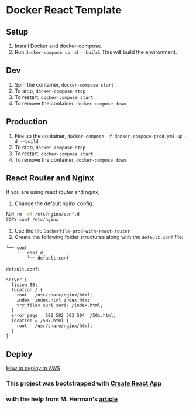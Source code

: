 # Docker React Template

## Setup
1. Install Docker and docker-compose.
1. Run `docker-compose up -d --build`. This will build the environment.

## Dev
1. Spin the container,  `docker-compose start`
1. To stop, `docker-compose stop`
1. To restart, `docker-compose start`
1. To remove the container, `docker-compose down`

## Production
1. Fire up the container, `docker-compose -f docker-compose-prod.yml up -d --build`
1. To stop, `docker-compose stop`
1. To restart, `docker-compose start`
1. To remove the container, `docker-compose down`

## React Router and Nginx
If you are using react router and nginx,

1. Change the default nginx config:
```sh
RUN rm -rf /etc/nginx/conf.d
COPY conf /etc/nginx
```
1. Use the file `Dockerfile-prod-with-react-router`
1. Create the following folder structures along with the `default.conf` file:
```
└── conf
    └── conf.d
        └── default.conf
```

`default.conf`: 

```
server {
  listen 80;
  location / {
    root   /usr/share/nginx/html;
    index  index.html index.htm;
    try_files $uri $uri/ /index.html;
  }
  error_page   500 502 503 504  /50x.html;
  location = /50x.html {
    root   /usr/share/nginx/html;
  }
}
```

## Deploy
[How to deploy to AWS](https://github.com/julianespinel/stockreader/wiki/Deploy-to-AWS-using-docker-machine-and-docker-compose)

### This project was bootstrapped with [Create React App](https://github.com/facebookincubator/create-react-app)
### with the help from M. Herman's [article](http://mherman.org/blog/2017/12/07/dockerizing-a-react-app/)

